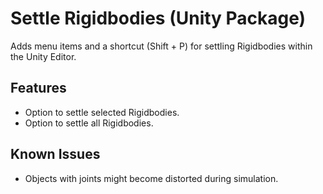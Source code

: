 # Settle Rigidbodies (Unity Package)

Adds menu items and a shortcut (Shift + P) for settling Rigidbodies within the Unity Editor.

## Features
- Option to settle selected Rigidbodies.
- Option to settle all Rigidbodies.

## Known Issues
- Objects with joints might become distorted during simulation.